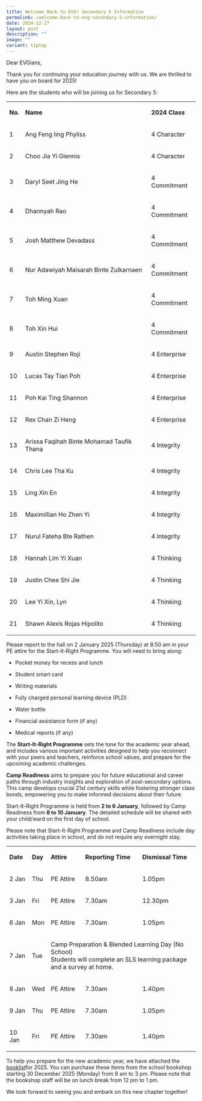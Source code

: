 ```yaml
---
title: Welcome Back to EVG! Secondary 5 Information
permalink: /welcome-back-to-evg-secondary-5-information/
date: 2024-12-27
layout: post
description: ""
image: ""
variant: tiptap
---
```

<p>Dear EVGians,</p>
<p>Thank you for continuing your education journey with us. We are thrilled
to have you on board for 2025!</p>
<p>Here are the students who will be joining us for Secondary 5:</p>
<table style="minWidth: 75px">
<colgroup>
<col>
<col>
<col>
</colgroup>
<tbody>
<tr>
<td rowspan="1" colspan="1">
<p><strong>No.</strong>
</p>
</td>
<td rowspan="1" colspan="1">
<p><strong>Name</strong>
</p>
</td>
<td rowspan="1" colspan="1">
<p><strong>2024 Class</strong>
</p>
</td>
</tr>
<tr>
<td rowspan="1" colspan="1">
<p>1</p>
</td>
<td rowspan="1" colspan="1">
<p>Ang Feng ling Phyliss</p>
</td>
<td rowspan="1" colspan="1">
<p>4 Character</p>
</td>
</tr>
<tr>
<td rowspan="1" colspan="1">
<p>2</p>
</td>
<td rowspan="1" colspan="1">
<p>Choo Jia Yi Glennis</p>
</td>
<td rowspan="1" colspan="1">
<p>4 Character</p>
</td>
</tr>
<tr>
<td rowspan="1" colspan="1">
<p>3</p>
</td>
<td rowspan="1" colspan="1">
<p>Daryl Seet Jing He</p>
</td>
<td rowspan="1" colspan="1">
<p>4 Commitment</p>
</td>
</tr>
<tr>
<td rowspan="1" colspan="1">
<p>4</p>
</td>
<td rowspan="1" colspan="1">
<p>Dhannyah Rao</p>
</td>
<td rowspan="1" colspan="1">
<p>4 Commitment</p>
</td>
</tr>
<tr>
<td rowspan="1" colspan="1">
<p>5</p>
</td>
<td rowspan="1" colspan="1">
<p>Josh Matthew Devadass</p>
</td>
<td rowspan="1" colspan="1">
<p>4 Commitment</p>
</td>
</tr>
<tr>
<td rowspan="1" colspan="1">
<p>6</p>
</td>
<td rowspan="1" colspan="1">
<p>Nur Adawiyah Maisarah Binte Zulkarnaen</p>
</td>
<td rowspan="1" colspan="1">
<p>4 Commitment</p>
</td>
</tr>
<tr>
<td rowspan="1" colspan="1">
<p>7</p>
</td>
<td rowspan="1" colspan="1">
<p>Toh Ming Xuan</p>
</td>
<td rowspan="1" colspan="1">
<p>4 Commitment</p>
</td>
</tr>
<tr>
<td rowspan="1" colspan="1">
<p>8</p>
</td>
<td rowspan="1" colspan="1">
<p>Toh Xin Hui</p>
</td>
<td rowspan="1" colspan="1">
<p>4 Commitment</p>
</td>
</tr>
<tr>
<td rowspan="1" colspan="1">
<p>9</p>
</td>
<td rowspan="1" colspan="1">
<p>Austin Stephen Roji</p>
</td>
<td rowspan="1" colspan="1">
<p>4 Enterprise</p>
</td>
</tr>
<tr>
<td rowspan="1" colspan="1">
<p>10</p>
</td>
<td rowspan="1" colspan="1">
<p>Lucas Tay Tian Poh</p>
</td>
<td rowspan="1" colspan="1">
<p>4 Enterprise</p>
</td>
</tr>
<tr>
<td rowspan="1" colspan="1">
<p>11</p>
</td>
<td rowspan="1" colspan="1">
<p>Poh Kai Ting Shannon</p>
</td>
<td rowspan="1" colspan="1">
<p>4 Enterprise</p>
</td>
</tr>
<tr>
<td rowspan="1" colspan="1">
<p>12</p>
</td>
<td rowspan="1" colspan="1">
<p>Rex Chan Zi Heng</p>
</td>
<td rowspan="1" colspan="1">
<p>4 Enterprise</p>
</td>
</tr>
<tr>
<td rowspan="1" colspan="1">
<p>13</p>
</td>
<td rowspan="1" colspan="1">
<p>Arissa Faqihah Binte Mohamad Taufik Thana</p>
</td>
<td rowspan="1" colspan="1">
<p>4 Integrity</p>
</td>
</tr>
<tr>
<td rowspan="1" colspan="1">
<p>14</p>
</td>
<td rowspan="1" colspan="1">
<p>Chris Lee Tha Ku</p>
</td>
<td rowspan="1" colspan="1">
<p>4 Integrity</p>
</td>
</tr>
<tr>
<td rowspan="1" colspan="1">
<p>15</p>
</td>
<td rowspan="1" colspan="1">
<p>Ling Xin En</p>
</td>
<td rowspan="1" colspan="1">
<p>4 Integrity</p>
</td>
</tr>
<tr>
<td rowspan="1" colspan="1">
<p>16</p>
</td>
<td rowspan="1" colspan="1">
<p>Maximillian Ho Zhen Yi</p>
</td>
<td rowspan="1" colspan="1">
<p>4 Integrity</p>
</td>
</tr>
<tr>
<td rowspan="1" colspan="1">
<p>17</p>
</td>
<td rowspan="1" colspan="1">
<p>Nurul Fateha Bte Rathen</p>
</td>
<td rowspan="1" colspan="1">
<p>4 Integrity</p>
</td>
</tr>
<tr>
<td rowspan="1" colspan="1">
<p>18</p>
</td>
<td rowspan="1" colspan="1">
<p>Hannah Lim Yi Xuan</p>
</td>
<td rowspan="1" colspan="1">
<p>4 Thinking</p>
</td>
</tr>
<tr>
<td rowspan="1" colspan="1">
<p>19</p>
</td>
<td rowspan="1" colspan="1">
<p>Justin Chee Shi Jie</p>
</td>
<td rowspan="1" colspan="1">
<p>4 Thinking</p>
</td>
</tr>
<tr>
<td rowspan="1" colspan="1">
<p>20</p>
</td>
<td rowspan="1" colspan="1">
<p>Lee Yi Xin, Lyn</p>
</td>
<td rowspan="1" colspan="1">
<p>4 Thinking</p>
</td>
</tr>
<tr>
<td rowspan="1" colspan="1">
<p>21</p>
</td>
<td rowspan="1" colspan="1">
<p>Shawn Alexis Rojas Hipolito</p>
</td>
<td rowspan="1" colspan="1">
<p>4 Thinking</p>
</td>
</tr>
</tbody>
</table>
<p>Please report to the hall on 2 January 2025 (Thursday) at 8:50 am in your
PE attire for the Start-It-Right Programme. You will need to bring along:</p>
<ul data-tight="true" class="tight">
<li>
<p>Pocket money for recess and lunch</p>
</li>
<li>
<p>Student smart card</p>
</li>
<li>
<p>Writing materials</p>
</li>
<li>
<p>Fully charged personal learning device (PLD)</p>
</li>
<li>
<p>Water bottle</p>
</li>
<li>
<p>Financial assistance form (if any)</p>
</li>
<li>
<p>Medical reports (if any)</p>
</li>
</ul>
<p>The <strong>Start-It-Right Programme</strong> sets the tone for the academic
year ahead, and includes various important activities designed to help
you reconnect with your peers and teachers, reinforce school values, and
prepare for the upcoming academic challenges.</p>
<p><strong>Camp Readiness</strong> aims to prepare you for future educational
and career paths through industry insights and exploration of post-secondary
options. This camp develops crucial 21st century skills while fostering
stronger class bonds, empowering you to make informed decisions about their
future.</p>
<p>Start-It-Right Programme is held from <strong>2 to 6 January</strong>,
followed by Camp Readiness from <strong>8 to 10 January</strong>. The detailed
schedule will be shared with your child/ward on the first day of school.&nbsp;</p>
<p>Please note that Start-It-Right Programme and Camp Readiness include day
activities taking place in school, and do not require any overnight stay.</p>
<table style="minWidth: 125px">
<colgroup>
<col>
<col>
<col>
<col>
<col>
</colgroup>
<tbody>
<tr>
<td rowspan="1" colspan="1">
<p><strong>Date</strong>
</p>
</td>
<td rowspan="1" colspan="1">
<p><strong>Day</strong>
</p>
</td>
<td rowspan="1" colspan="1">
<p><strong>Attire</strong>
</p>
</td>
<td rowspan="1" colspan="1">
<p><strong>Reporting Time</strong>
</p>
</td>
<td rowspan="1" colspan="1">
<p><strong>Dismissal Time</strong>
</p>
</td>
</tr>
<tr>
<td rowspan="1" colspan="1">
<p>2 Jan</p>
</td>
<td rowspan="1" colspan="1">
<p>Thu</p>
</td>
<td rowspan="1" colspan="1">
<p>PE Attire</p>
</td>
<td rowspan="1" colspan="1">
<p>8.50am</p>
</td>
<td rowspan="1" colspan="1">
<p>1.05pm</p>
</td>
</tr>
<tr>
<td rowspan="1" colspan="1">
<p>3 Jan</p>
</td>
<td rowspan="1" colspan="1">
<p>Fri</p>
</td>
<td rowspan="1" colspan="1">
<p>PE Attire</p>
</td>
<td rowspan="1" colspan="1">
<p>7.30am</p>
</td>
<td rowspan="1" colspan="1">
<p>12.30pm</p>
</td>
</tr>
<tr>
<td rowspan="1" colspan="1">
<p>6 Jan</p>
</td>
<td rowspan="1" colspan="1">
<p>Mon</p>
</td>
<td rowspan="1" colspan="1">
<p>PE Attire</p>
</td>
<td rowspan="1" colspan="1">
<p>7.30am</p>
</td>
<td rowspan="1" colspan="1">
<p>1.05pm</p>
</td>
</tr>
<tr>
<td rowspan="1" colspan="1">
<p>7 Jan</p>
</td>
<td rowspan="1" colspan="1">
<p>Tue</p>
</td>
<td rowspan="1" colspan="3">
<p>Camp Preparation &amp; Blended Learning Day (No School)
<br>Students will complete an SLS learning package and a survey at home.</p>
</td>
</tr>
<tr>
<td rowspan="1" colspan="1">
<p>8 Jan</p>
</td>
<td rowspan="1" colspan="1">
<p>Wed</p>
</td>
<td rowspan="1" colspan="1">
<p>PE Attire</p>
</td>
<td rowspan="1" colspan="1">
<p>7.30am</p>
</td>
<td rowspan="1" colspan="1">
<p>1.40pm</p>
</td>
</tr>
<tr>
<td rowspan="1" colspan="1">
<p>9 Jan</p>
</td>
<td rowspan="1" colspan="1">
<p>Thu</p>
</td>
<td rowspan="1" colspan="1">
<p>PE Attire</p>
</td>
<td rowspan="1" colspan="1">
<p>7.30am</p>
</td>
<td rowspan="1" colspan="1">
<p>1.05pm</p>
</td>
</tr>
<tr>
<td rowspan="1" colspan="1">
<p>10 Jan</p>
</td>
<td rowspan="1" colspan="1">
<p>Fri</p>
</td>
<td rowspan="1" colspan="1">
<p>PE Attire</p>
</td>
<td rowspan="1" colspan="1">
<p>7.30am</p>
</td>
<td rowspan="1" colspan="1">
<p>1.40pm</p>
</td>
</tr>
</tbody>
</table>
<p>To help you prepare for the new academic year, we have attached the
<a href="/files/Secondary_5_Booklist__2025_.pdf" rel="noopener noreferrer nofollow" target="_blank">booklist</a>for 2025. You can purchase these items from the school bookshop
starting 30 December 2025 (Monday) from 9 am to 3 pm. Please note that
the bookshop staff will be on lunch break from 12 pm to 1 pm.</p>
<p>We look forward to seeing you and embark on this new chapter together!</p>